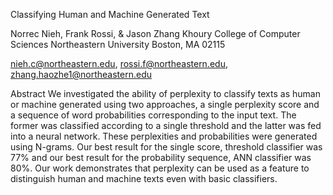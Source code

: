Classifying Human and Machine Generated Text

Norrec Nieh, Frank Rossi, & Jason Zhang
Khoury College of Computer Sciences
Northeastern University
Boston, MA 02115

nieh.c@northeastern.edu, rossi.f@northeastern.edu, zhang.haozhe1@northeastern.edu

Abstract
We investigated the ability of perplexity to classify texts as human or machine generated using two approaches, a single perplexity score and a sequence of word probabilities corresponding to the input text. The former was classified according to a single threshold and the latter was fed into a neural network. These perplexities and probabilities were generated using N-grams. Our best result for the single score, threshold classifier was 77% and our best result for the probability sequence, ANN classifier was 80%. Our work demonstrates that perplexity can be used as a feature to distinguish human and machine texts even with basic classifiers.
